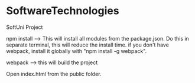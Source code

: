 # SoftwareTechnologies
SoftUni Project

npm install --> This will install all modules from the package.json. Do this in separate terminal, this will reduce the install time.
if you don't have webpack, install it globally with "npm install -g webpack".

webpack  --> this will build the project

Open index.html from the public folder.
